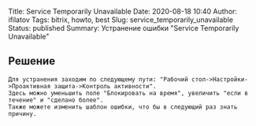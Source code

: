 Title: Service Temporarily Unavailable
Date: 2020-08-18 10:40
Author: ifilatov
Tags: bitrix, howto, best
Slug: service_temporarily_unavailable
Status: published
Summary: Устранение ошибки "Service Temporarily Unavailable"

## Решение

```
Для устранения заходим по следующему пути: "Рабочий стол->Настройки->Проактивная защита->Контроль активности". 
Здесь можно уменьшить поле "Блокировать на время", увеличить "если в течение" и "сделано более". 
Также можете изменить шаблон ошибки, что бы в следующий раз знать причину. 
```